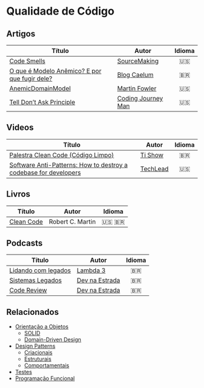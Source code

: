 # Qualidade de  Código

## Artigos
| Título | Autor | Idioma |
|-----------------|-------|:--------:|
| [Code Smells](https://sourcemaking.com/refactoring/smells) | [SourceMaking](https://sourcemaking.com) | :us: |
| [O que é Modelo Anêmico? E por que fugir dele?](http://blog.caelum.com.br/o-que-e-modelo-anemico-e-por-que-fugir-dele/) | [Blog Caelum](http://blog.caelum.com.br) | :brazil: |
| [AnemicDomainModel](https://www.martinfowler.com/bliki/AnemicDomainModel.html) | [Martin Fowler](https://www.martinfowler.com) | :us: |
| [Tell Don’t Ask Principle](https://codingjourneyman.com/2015/03/23/tell-dont-ask-principle/) | [Coding Journey Man](https://codingjourneyman.com) | :us: |

## Videos
| Título | Autor | Idioma |
|-----------------|-------|:--------:|
| [Palestra Clean Code (Código Limpo)](https://www.youtube.com/watch?v=1IHNc-_u7OI) | [Ti Show](https://www.youtube.com/channel/UCB7gSpCPD0kkyL6LBQWbaGw) | :brazil: |
| [Software Anti-Patterns: How to destroy a codebase for developers](https://www.youtube.com/watch?v=MTCYhbfSAuA) | [TechLead](https://www.youtube.com/channel/UC4xKdmAXFh4ACyhpiQ_3qBw) | :us: |

## Livros
| Título | Autor | Idioma |
|-----------------|-------|:--------:|
| [Clean Code](https://www.amazon.com.br/Clean-Code-Handbook-Software-Craftsmanship/dp/0132350882) | Robert C. Martin | :us: :brazil: |

## Podcasts
| Título | Autor | Idioma |
|-----------------|-------|:--------:|
| [Lidando com legados](https://www.lambda3.com.br/2017/01/podcast-28-lidando-com-legados/) | [Lambda 3](https://www.lambda3.com.br) | :brazil: |
| [Sistemas Legados](https://devnaestrada.com.br/2018/08/17/sistemas-legados.html) | [Dev na Estrada](https://devnaestrada.com.br) | :brazil: |
| [Code Review](https://devnaestrada.com.br/2018/05/04/code-review.html) | [Dev na Estrada](https://devnaestrada.com.br) | :brazil: |

## Relacionados
- [Orientação a Objetos](./oop.md)
    - [SOLID](./solid.md)
    - [Domain-Driven Design](./ddd.md)
- [Design Patterns](./design_patterns.md)
    - [Criacionais](./creational.md)
    - [Estruturais](./structural.md)
    - [Comportamentais](./behavioral.md)
- [Testes](./tests.md)
- [Programação Funcional](./functional_programming.md)